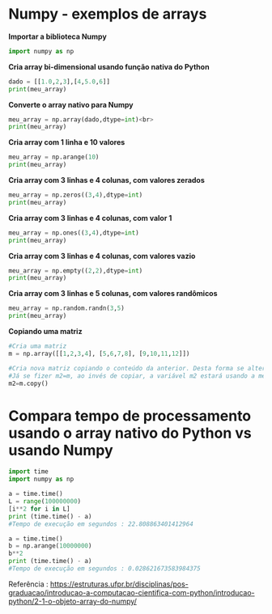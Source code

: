 # Numpy - exemplos de arrays

**Importar a biblioteca Numpy**
```python
import numpy as np
```

**Cria array bi-dimensional usando função nativa do Python**
```python
dado = [[1.0,2,3],[4,5.0,6]]
print(meu_array)
```


**Converte o array nativo para Numpy**
```python
meu_array = np.array(dado,dtype=int)<br>
print(meu_array)
```

**Cria array com 1 linha e 10 valores**
```python
meu_array = np.arange(10)
print(meu_array)
```

**Cria array com 3 linhas e 4 colunas, com valores zerados**
```python
meu_array = np.zeros((3,4),dtype=int)
print(meu_array)
```

**Cria array com 3 linhas e 4 colunas, com valor 1**
```python
meu_array = np.ones((3,4),dtype=int)
print(meu_array)
```

**Cria array com 3 linhas e 4 colunas, com valores vazio**
```python
meu_array = np.empty((2,2),dtype=int)
print(meu_array)
```

**Cria array com 3 linhas e 5 colunas, com valores randômicos**
```python
meu_array = np.random.randn(3,5)
print(meu_array)
```

**Copiando uma matriz**
```python
#Cria uma matriz
m = np.array([[1,2,3,4], [5,6,7,8], [9,10,11,12]])

#Cria nova matriz copiando o conteúdo da anterior. Desta forma se alterar o conteúdo da m2 não irá alterar na m, pois são cópias.
#Já se fizer m2=m, ao invés de copiar, a variável m2 estará usando a mesma área de memória da m, e desta forma, se alterar o conteúdo na m2, irá alterar na m também.
m2=m.copy()
```

# Compara tempo de processamento usando o array nativo do Python vs usando Numpy
```python
import time
import numpy as np

a = time.time()
L = range(100000000)
[i**2 for i in L]
print (time.time() - a)
#Tempo de execução em segundos : 22.808863401412964

a = time.time()
b = np.arange(10000000)
b**2
print (time.time() - a)
#Tempo de execução em segundos : 0.028621673583984375
```

Referência : https://estruturas.ufpr.br/disciplinas/pos-graduacao/introducao-a-computacao-cientifica-com-python/introducao-python/2-1-o-objeto-array-do-numpy/
